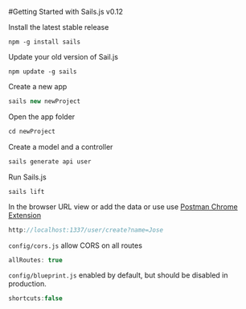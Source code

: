 #Getting Started with Sails.js v0.12

Install the latest stable release
```
npm -g install sails
```

Update your old version of Sail.js
```
npm update -g sails
```

Create a new app
```javascript
sails new newProject
```

Open the app folder
```javascript
cd newProject
```

Create a model and a controller
```javascript
sails generate api user
```

Run Sails.js
```
sails lift
```

In the browser URL view or add the data or use use [Postman Chrome Extension](https://chrome.google.com/webstore/detail/postman/fhbjgbiflinjbdggehcddcbncdddomop?hl=en)
```javascript
http://localhost:1337/user/create?name=Jose
```

`config/cors.js` allow CORS on all routes
```javascript
allRoutes: true
```

`config/blueprint.js` enabled by default, but should be disabled in production.
```javascript
shortcuts:false
```
